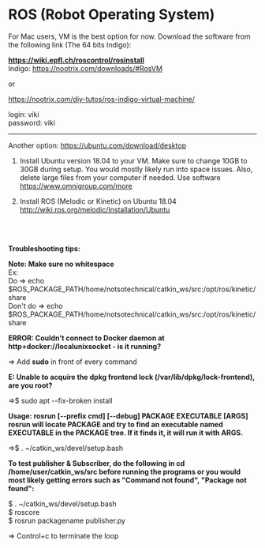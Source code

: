 # ROS (Robot Operating System)

For Mac users, VM is the best option for now.  Download the software from the following link (The 64 bits Indigo): 

**https://wiki.epfl.ch/roscontrol/rosinstall** <br>
Indigo: https://nootrix.com/downloads/#RosVM

or 

https://nootrix.com/diy-tutos/ros-indigo-virtual-machine/

login: viki <br>
password: viki


-------------------------------------------------------------------------------------------------------------------------


Another option: https://ubuntu.com/download/desktop

1. Install Ubuntu version 18.04 to your VM.  Make sure to change 10GB to 30GB during setup.  You would mostly likely run into space issues. Also, delete large files from your computer if needed. Use software https://www.omnigroup.com/more <br>

2. Install ROS (Melodic or Kinetic) on Ubuntu 18.04 http://wiki.ros.org/melodic/Installation/Ubuntu

<br>
<br>




**Troubleshooting tips:** 

**Note: Make sure no whitespace** <br>
Ex: <br>
Do       => echo $ROS_PACKAGE_PATH/home/notsotechnical/catkin_ws/src:/opt/ros/kinetic/share <br>
Don't do => echo <br>
$ROS_PACKAGE_PATH/home/notsotechnical/catkin_ws/src:/opt/ros/kinetic/share

**ERROR: Couldn't connect to Docker daemon at http+docker://localunixsocket - is it running?**

=> Add **sudo** in front of every command 

**E: Unable to acquire the dpkg frontend lock (/var/lib/dpkg/lock-frontend), are you root?**

=>$ sudo apt --fix-broken install

**Usage: rosrun [--prefix cmd] [--debug] PACKAGE EXECUTABLE [ARGS]
  rosrun will locate PACKAGE and try to find
  an executable named EXECUTABLE in the PACKAGE tree.
  If it finds it, it will run it with ARGS.**

=>$ . ~/catkin_ws/devel/setup.bash 

**To test publisher & Subscriber, do the following in cd /home/user/catkin_ws/src before running the programs or you would most likely getting errors such as "Command not found", "Package not found":**

$ . ~/catkin_ws/devel/setup.bash <br>
$ roscore <br>
$ rosrun packagename publisher.py

=> Control+c to terminate the loop

